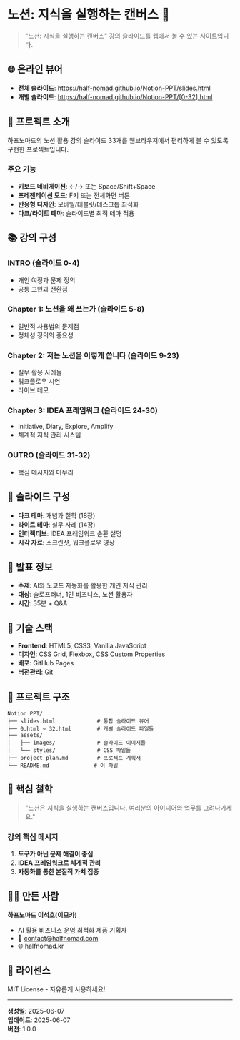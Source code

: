 # 노션: 지식을 실행하는 캔버스 🎯

> "노션: 지식을 실행하는 캔버스" 강의 슬라이드를 웹에서 볼 수 있는 사이트입니다.

## 🌐 온라인 뷰어
- **전체 슬라이드**: https://half-nomad.github.io/Notion-PPT/slides.html
- **개별 슬라이드**: https://half-nomad.github.io/Notion-PPT/[0-32].html

## 🎯 프로젝트 소개

하프노마드의 노션 활용 강의 슬라이드 33개를 웹브라우저에서 편리하게 볼 수 있도록 구현한 프로젝트입니다.

### 주요 기능
- **키보드 네비게이션**: ←/→ 또는 Space/Shift+Space
- **프레젠테이션 모드**: F키 또는 전체화면 버튼
- **반응형 디자인**: 모바일/태블릿/데스크톱 최적화
- **다크/라이트 테마**: 슬라이드별 최적 테마 적용

## 📚 강의 구성

### INTRO (슬라이드 0-4)
- 개인 여정과 문제 정의
- 공통 고민과 전환점

### Chapter 1: 노션을 왜 쓰는가 (슬라이드 5-8)
- 일반적 사용법의 문제점
- 정체성 정의의 중요성

### Chapter 2: 저는 노션을 이렇게 씁니다 (슬라이드 9-23)
- 실무 활용 사례들
- 워크플로우 시연
- 라이브 데모

### Chapter 3: IDEA 프레임워크 (슬라이드 24-30)
- Initiative, Diary, Explore, Amplify
- 체계적 지식 관리 시스템

### OUTRO (슬라이드 31-32)
- 핵심 메시지와 마무리

## 🎨 슬라이드 구성
- **다크 테마**: 개념과 철학 (18장)
- **라이트 테마**: 실무 사례 (14장)
- **인터랙티브**: IDEA 프레임워크 순환 설명
- **시각 자료**: 스크린샷, 워크플로우 영상

## 🚀 발표 정보
- **주제**: AI와 노코드 자동화를 활용한 개인 지식 관리
- **대상**: 솔로프러너, 1인 비즈니스, 노션 활용자
- **시간**: 35분 + Q&A

## 🔧 기술 스택
- **Frontend**: HTML5, CSS3, Vanilla JavaScript
- **디자인**: CSS Grid, Flexbox, CSS Custom Properties
- **배포**: GitHub Pages
- **버전관리**: Git

## 📁 프로젝트 구조
```
Notion PPT/
├── slides.html             # 통합 슬라이드 뷰어
├── 0.html ~ 32.html        # 개별 슬라이드 파일들
├── assets/
│   ├── images/             # 슬라이드 이미지들
│   └── styles/             # CSS 파일들
├── project_plan.md         # 프로젝트 계획서
└── README.md              # 이 파일
```

## 🎯 핵심 철학
> "노션은 지식을 실행하는 캔버스입니다. 여러분의 아이디어와 업무를 그려나가세요."

### 강의 핵심 메시지
1. **도구가 아닌 문제 해결이 중심**
2. **IDEA 프레임워크로 체계적 관리**
3. **자동화를 통한 본질적 가치 집중**

## 👨‍💻 만든 사람
**하프노마드 이석호(이모카)**
- AI 활용 비즈니스 운영 최적화 제품 기획자
- 📧 contact@halfnomad.com
- 🌐 halfnomad.kr

## 📄 라이센스
MIT License - 자유롭게 사용하세요!

---
**생성일**: 2025-06-07  
**업데이트**: 2025-06-07  
**버전**: 1.0.0
